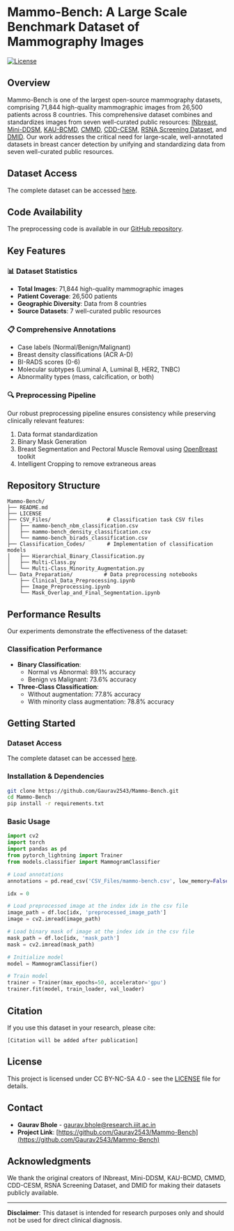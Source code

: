 # Mammo-Bench: A Large Scale Benchmark Dataset of Mammography Images

[![License](https://img.shields.io/badge/License-CC%20BY--NC--SA%204.0-lightgrey.svg)](https://creativecommons.org/licenses/by-nc-sa/4.0/)

## Overview
Mammo-Bench is one of the largest open-source mammography datasets, comprising 71,844 high-quality mammographic images from 26,500 patients across 8 countries. This comprehensive dataset combines and standardizes images from seven well-curated public resources: [INbreast](https://www.kaggle.com/datasets/ramanathansp20/inbreast-dataset), [Mini-DDSM](https://www.kaggle.com/datasets/cheddad/miniddsm2), [KAU-BCMD](https://www.kaggle.com/datasets/asmaasaad/king-abdulaziz-university-mammogram-dataset), [CMMD](https://www.cancerimagingarchive.net/collection/cmmd/), [CDD-CESM](https://www.cancerimagingarchive.net/collection/cdd-cesm/), [RSNA Screening Dataset](https://www.kaggle.com/competitions/rsna-breast-cancer-detection/data), and [DMID](https://figshare.com/articles/dataset/_b_Digital_mammography_Dataset_for_Breast_Cancer_Diagnosis_Research_DMID_b_DMID_rar/24522883). Our work addresses the critical need for large-scale, well-annotated datasets in breast cancer detection by unifying and standardizing data from seven well-curated public resources.

## Dataset Access
The complete dataset can be accessed [here](https://datafoundation.iiit.ac.in/dataset-versions/469a02c0-de8e-4827-bf8c-14003a46b507).

## Code Availability
The preprocessing code is available in our [GitHub repository](https://github.com/Gaurav2543/Mammo-Bench).

## Key Features

### 📊 Dataset Statistics
- **Total Images**: 71,844 high-quality mammographic images
- **Patient Coverage**: 26,500 patients
- **Geographic Diversity**: Data from 8 countries
- **Source Datasets**: 7 well-curated public resources

### 📋 Comprehensive Annotations
- Case labels (Normal/Benign/Malignant)
- Breast density classifications (ACR A-D)
- BI-RADS scores (0-6)
- Molecular subtypes (Luminal A, Luminal B, HER2, TNBC)
- Abnormality types (mass, calcification, or both)

### 🔍 Preprocessing Pipeline
Our robust preprocessing pipeline ensures consistency while preserving clinically relevant features:
1. Data format standardization
2. Binary Mask Generation
3. Breast Segmentation and Pectoral Muscle Removal using [OpenBreast](https://github.com/spertuz/openbreast) toolkit
5. Intelligent Cropping to remove extraneous areas

## Repository Structure
```
Mammo-Bench/
├── README.md
├── LICENSE
├── CSV_Files/                  # Classification task CSV files
│   ├── mammo-bench_nbm_classification.csv
│   ├── mammo-bench_density_classification.csv
│   └── mammo-bench_birads_classification.csv
├── Classification_Codes/       # Implementation of classification models
│   ├── Hierarchial_Binary_Classification.py
│   ├── Multi-Class.py
│   └── Multi-Class_Minority_Augmentation.py
└── Data_Preparation/          # Data preprocessing notebooks
    ├── Clinical_Data_Preprocessing.ipynb
    ├── Image_Preprocessing.ipynb
    └── Mask_Overlap_and_Final_Segmentation.ipynb
```

## Performance Results
Our experiments demonstrate the effectiveness of the dataset:

### Classification Performance
- **Binary Classification**:
  - Normal vs Abnormal: 89.1% accuracy
  - Benign vs Malignant: 73.6% accuracy
- **Three-Class Classification**:
  - Without augmentation: 77.8% accuracy
  - With minority class augmentation: 78.8% accuracy

## Getting Started

### Dataset Access
The complete dataset can be accessed [here](https://datafoundation.iiit.ac.in/dataset-versions/469a02c0-de8e-4827-bf8c-14003a46b507).

### Installation & Dependencies
```bash
git clone https://github.com/Gaurav2543/Mammo-Bench.git
cd Mammo-Bench
pip install -r requirements.txt
```

### Basic Usage
```python
import cv2
import torch
import pandas as pd
from pytorch_lightning import Trainer
from models.classifier import MammogramClassifier

# Load annotations
annotations = pd.read_csv('CSV_Files/mammo-bench.csv', low_memory=False)

idx = 0

# Load preprocessed image at the index idx in the csv file
image_path = df.loc[idx, 'preprocessed_image_path']
image = cv2.imread(image_path)

# Load binary mask of image at the index idx in the csv file
mask_path = df.loc[idx, 'mask_path']
mask = cv2.imread(mask_path)

# Initialize model
model = MammogramClassifier()

# Train model
trainer = Trainer(max_epochs=50, accelerator='gpu')
trainer.fit(model, train_loader, val_loader)
```

## Citation
If you use this dataset in your research, please cite:
```
[Citation will be added after publication]
```

## License
This project is licensed under CC BY-NC-SA 4.0 - see the [LICENSE](LICENSE) file for details.

## Contact
- **Gaurav Bhole** - [gaurav.bhole@research.iiit.ac.in](mailto:gaurav.bhole@research.iiit.ac.in)
- **Project Link**: [https://github.com/Gaurav2543/Mammo-Bench](https://github.com/Gaurav2543/Mammo-Bench)

## Acknowledgments
We thank the original creators of INbreast, Mini-DDSM, KAU-BCMD, CMMD, CDD-CESM, RSNA Screening Dataset, and DMID for making their datasets publicly available.

---
**Disclaimer**: This dataset is intended for research purposes only and should not be used for direct clinical diagnosis.
